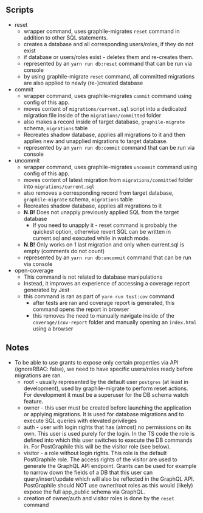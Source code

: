 ## Scripts

- reset
  - wrapper command, uses graphile-migrates `reset` command in addition to other
    SQL statements.
  - creates a database and all corresponding users/roles, if they do not exist
  - if database or users/roles exist - deletes them and re-creates them.
  - represented by an `yarn run db:reset` command that can be run via console
  - by using graphile-migrate `reset` command, all committed migrations are also
    applied to newly (re-)created database
- commit
  - wrapper command, uses graphile-migrates `commit` command using config of
    this app.
  - moves content of `migrations/current.sql` script into a dedicated migration
    file inside of the `migrations/committed` folder
  - also makes a record inside of target database, `graphile-migrate` schema,
    `migrations` table
  - Recreates shadow database, applies all migrations to it and then applies new
    and unapplied migrations to target database.
  - represented by an `yarn run db:commit` command that can be run via console
- uncommit
  - wrapper command, uses graphile-migrates `uncommit` command using config of
    this app.
  - moves content of latest migration from `migrations/committed` folder into
    `migrations/current.sql`
  - also removes a corresponding record from target database, `graphile-migrate`
    schema, `migrations` table
  - Recreates shadow database, applies all migrations to it
  - **N.B!** Does not unapply previously applied SQL from the target database
    - If you need to unapply it - reset command is probably the quickest option,
      otherwise revert SQL can be written in current.sql and executed while in
      watch mode.
  - **N.B!** Only works on 1 last migration and only when current.sql is empty
    (comments do not count)
  - represented by an `yarn run db:uncommit` command that can be run via console
- open-coverage
  - This command is not related to database manipulations
  - Instead, it improves an experience of accessing a coverage report generated
    by Jest
  - this command is ran as part of `yarn run test:cov` command
    - after tests are ran and coverage report is generated, this command opens
      the report in browser
    - this removes the need to manually navigate inside of the
      `coverage/Icov-report` folder and manually opening an `index.html` using a
      browser

## Notes

- To be able to use grants to expose only certain properties via API
  (ignoreRBAC: false), we need to have specific users/roles ready before
  migrations are ran.
  - root - usually represented by the default user `postgres` (at least in
    development), used by graphile-migrate to perform reset actions. For
    development it must be a superuser for the DB schema watch feature.
  - owner - this user must be created before launching the application or
    applying migrations. It is used for database migrations and to execute SQL
    queries with elevated privileges
  - auth - user with login rights that has (almost) no permissions on its own.
    This user is used purely for the login. In the TS code the role is defined
    into which this user switches to execute the DB commands in. For
    PostGraphile this will be the visitor role (see below).
  - visitor - a role without login rights. This role is the default PostGraphile
    role. The access rights of the visitor are used to generate the GraphQL API
    endpoint. Grants can be used for example to narrow down the fields of a DB
    that this user can query/insert/update which will also be reflected in the
    GraphQL API. PostGraphile should NOT use owner/root roles as this would
    (likely) expose the full app_public schema via GraphQL.
  - creation of owner/auth and visitor roles is done by the `reset` command
